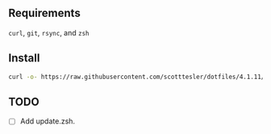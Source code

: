## Requirements

`curl`, `git`, `rsync`, and `zsh`

## Install

```bash
curl -o- https://raw.githubusercontent.com/scotttesler/dotfiles/4.1.11/install.zsh | zsh
```

## TODO

- [ ] Add update.zsh.
